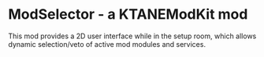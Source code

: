 # ModSelector - a KTANEModKit mod

This mod provides a 2D user interface while in the setup room, which allows dynamic selection/veto of active mod modules and services.
